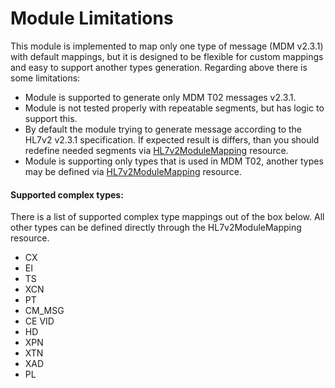 # Module Limitations

This module is implemented to map only one type of message (MDM v2.3.1) with default mappings, but it is designed to be flexible for custom mappings and easy to support another types generation. Regarding above there is some limitations:

* Module is supported to generate only MDM T02 messages v2.3.1.
* Module is not tested properly with repeatable segments, but has logic to support this.
* By default the module trying to generate message according to the HL7v2 v2.3.1 specification. If expected result is differs, than you should redefine needed segments via [HL7v2ModuleMapping](default-mappings.md) resource.
* Module is supporting only types that is used in MDM T02, another types may be defined via [HL7v2ModuleMapping](default-mappings.md) resource.

#### Supported complex types:

There is a list of supported complex type mappings out of the box below. All other types can be defined directly through the HL7v2ModuleMapping resource.

* CX
* EI
* TS
* XCN
* PT
* CM\_MSG
* CE VID
* HD
* XPN
* XTN
* XAD
* PL
